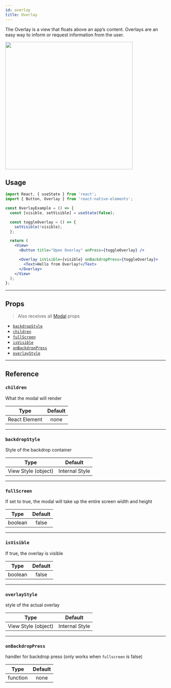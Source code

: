 ```yaml
---
id: overlay
title: Overlay
---
```


The Overlay is a view that floats above an app’s content. Overlays are an easy
way to inform or request information from the user.

<img src="/react-native-elements/img/overlay.png" width="400" >

## Usage

```jsx
import React, { useState } from 'react';
import { Button, Overlay } from 'react-native-elements';

const OverlayExample = () => {
  const [visible, setVisible] = useState(false);

  const toggleOverlay = () => {
    setVisible(!visible);
  };

  return (
    <View>
      <Button title="Open Overlay" onPress={toggleOverlay} />

      <Overlay isVisible={visible} onBackdropPress={toggleOverlay}>
        <Text>Hello from Overlay!</Text>
      </Overlay>
    </View>
  );
};
```

---

## Props

> Also receives all
> [Modal](https://facebook.github.io/react-native/docs/modal#props) props

- [`backdropStyle`](#backdropStyle)
- [`children`](#children)
- [`fullScreen`](#fullscreen)
- [`isVisible`](#isvisible)
- [`onBackdropPress`](#onbackdroppress)
- [`overlayStyle`](#overlaystyle)

---

## Reference

### `children`

What the modal will render

|     Type      | Default |
| :-----------: | :-----: |
| React Element |  none   |

---

### `backdropStyle`

Style of the backdrop container

|        Type         |    Default     |
| :-----------------: | :------------: |
| View Style (object) | Internal Style |

---

### `fullScreen`

If set to true, the modal will take up the entire screen width and height

|  Type   | Default |
| :-----: | :-----: |
| boolean |  false  |

---

### `isVisible`

If true, the overlay is visible

|  Type   | Default |
| :-----: | :-----: |
| boolean |  false  |

---

### `overlayStyle`

style of the actual overlay

|        Type         |    Default     |
| :-----------------: | :------------: |
| View Style (object) | Internal Style |

---

### `onBackdropPress`

handler for backdrop press (only works when `fullscreen` is false)

|   Type   | Default |
| :------: | :-----: |
| function |  none   |
